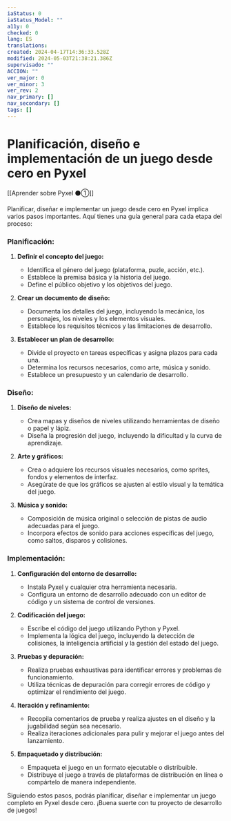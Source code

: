 ```yaml
---
iaStatus: 0
iaStatus_Model: ""
a11y: 0
checked: 0
lang: ES
translations: 
created: 2024-04-17T14:36:33.528Z
modified: 2024-05-03T21:38:21.386Z
supervisado: ""
ACCION: ""
ver_major: 0
ver_minor: 3
ver_rev: 2
nav_primary: []
nav_secondary: []
tags: []
---
```

# Planificación, diseño e implementación de un juego desde cero en Pyxel

[[Aprender sobre Pyxel  ⚫①]]

Planificar, diseñar e implementar un juego desde cero en Pyxel implica varios pasos importantes. Aquí tienes una guía general para cada etapa del proceso:

### Planificación:

1. **Definir el concepto del juego:**
   - Identifica el género del juego (plataforma, puzle, acción, etc.).
   - Establece la premisa básica y la historia del juego.
   - Define el público objetivo y los objetivos del juego.

2. **Crear un documento de diseño:**
   - Documenta los detalles del juego, incluyendo la mecánica, los personajes, los niveles y los elementos visuales.
   - Establece los requisitos técnicos y las limitaciones de desarrollo.

3. **Establecer un plan de desarrollo:**
   - Divide el proyecto en tareas específicas y asigna plazos para cada una.
   - Determina los recursos necesarios, como arte, música y sonido.
   - Establece un presupuesto y un calendario de desarrollo.

### Diseño:

1. **Diseño de niveles:**
   - Crea mapas y diseños de niveles utilizando herramientas de diseño o papel y lápiz.
   - Diseña la progresión del juego, incluyendo la dificultad y la curva de aprendizaje.

2. **Arte y gráficos:**
   - Crea o adquiere los recursos visuales necesarios, como sprites, fondos y elementos de interfaz.
   - Asegúrate de que los gráficos se ajusten al estilo visual y la temática del juego.

3. **Música y sonido:**
   - Composición de música original o selección de pistas de audio adecuadas para el juego.
   - Incorpora efectos de sonido para acciones específicas del juego, como saltos, disparos y colisiones.

### Implementación:

1. **Configuración del entorno de desarrollo:**
   - Instala Pyxel y cualquier otra herramienta necesaria.
   - Configura un entorno de desarrollo adecuado con un editor de código y un sistema de control de versiones.

2. **Codificación del juego:**
   - Escribe el código del juego utilizando Python y Pyxel.
   - Implementa la lógica del juego, incluyendo la detección de colisiones, la inteligencia artificial y la gestión del estado del juego.

3. **Pruebas y depuración:**
   - Realiza pruebas exhaustivas para identificar errores y problemas de funcionamiento.
   - Utiliza técnicas de depuración para corregir errores de código y optimizar el rendimiento del juego.

4. **Iteración y refinamiento:**
   - Recopila comentarios de prueba y realiza ajustes en el diseño y la jugabilidad según sea necesario.
   - Realiza iteraciones adicionales para pulir y mejorar el juego antes del lanzamiento.

5. **Empaquetado y distribución:**
   - Empaqueta el juego en un formato ejecutable o distribuible.
   - Distribuye el juego a través de plataformas de distribución en línea o compártelo de manera independiente.

Siguiendo estos pasos, podrás planificar, diseñar e implementar un juego completo en Pyxel desde cero. ¡Buena suerte con tu proyecto de desarrollo de juegos!